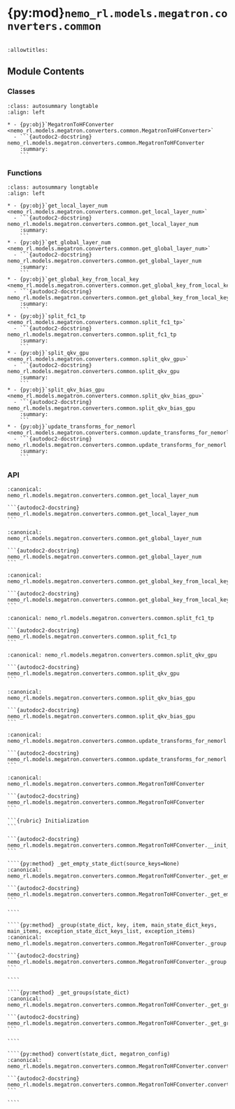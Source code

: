 # {py:mod}`nemo_rl.models.megatron.converters.common`

```{py:module} nemo_rl.models.megatron.converters.common
```

```{autodoc2-docstring} nemo_rl.models.megatron.converters.common
:allowtitles:
```

## Module Contents

### Classes

````{list-table}
:class: autosummary longtable
:align: left

* - {py:obj}`MegatronToHFConverter <nemo_rl.models.megatron.converters.common.MegatronToHFConverter>`
  - ```{autodoc2-docstring} nemo_rl.models.megatron.converters.common.MegatronToHFConverter
    :summary:
    ```
````

### Functions

````{list-table}
:class: autosummary longtable
:align: left

* - {py:obj}`get_local_layer_num <nemo_rl.models.megatron.converters.common.get_local_layer_num>`
  - ```{autodoc2-docstring} nemo_rl.models.megatron.converters.common.get_local_layer_num
    :summary:
    ```
* - {py:obj}`get_global_layer_num <nemo_rl.models.megatron.converters.common.get_global_layer_num>`
  - ```{autodoc2-docstring} nemo_rl.models.megatron.converters.common.get_global_layer_num
    :summary:
    ```
* - {py:obj}`get_global_key_from_local_key <nemo_rl.models.megatron.converters.common.get_global_key_from_local_key>`
  - ```{autodoc2-docstring} nemo_rl.models.megatron.converters.common.get_global_key_from_local_key
    :summary:
    ```
* - {py:obj}`split_fc1_tp <nemo_rl.models.megatron.converters.common.split_fc1_tp>`
  - ```{autodoc2-docstring} nemo_rl.models.megatron.converters.common.split_fc1_tp
    :summary:
    ```
* - {py:obj}`split_qkv_gpu <nemo_rl.models.megatron.converters.common.split_qkv_gpu>`
  - ```{autodoc2-docstring} nemo_rl.models.megatron.converters.common.split_qkv_gpu
    :summary:
    ```
* - {py:obj}`split_qkv_bias_gpu <nemo_rl.models.megatron.converters.common.split_qkv_bias_gpu>`
  - ```{autodoc2-docstring} nemo_rl.models.megatron.converters.common.split_qkv_bias_gpu
    :summary:
    ```
* - {py:obj}`update_transforms_for_nemorl <nemo_rl.models.megatron.converters.common.update_transforms_for_nemorl>`
  - ```{autodoc2-docstring} nemo_rl.models.megatron.converters.common.update_transforms_for_nemorl
    :summary:
    ```
````

### API

````{py:function} get_local_layer_num(s)
:canonical: nemo_rl.models.megatron.converters.common.get_local_layer_num

```{autodoc2-docstring} nemo_rl.models.megatron.converters.common.get_local_layer_num
```
````

````{py:function} get_global_layer_num(s, cfg)
:canonical: nemo_rl.models.megatron.converters.common.get_global_layer_num

```{autodoc2-docstring} nemo_rl.models.megatron.converters.common.get_global_layer_num
```
````

````{py:function} get_global_key_from_local_key(local_key, model_cfg)
:canonical: nemo_rl.models.megatron.converters.common.get_global_key_from_local_key

```{autodoc2-docstring} nemo_rl.models.megatron.converters.common.get_global_key_from_local_key
```
````

````{py:function} split_fc1_tp(ctx: nemo.lightning.io.state.TransformCTX, linear_fc1: torch.Tensor)
:canonical: nemo_rl.models.megatron.converters.common.split_fc1_tp

```{autodoc2-docstring} nemo_rl.models.megatron.converters.common.split_fc1_tp
```
````

````{py:function} split_qkv_gpu(ctx: nemo.lightning.io.state.TransformCTX, linear_qkv: torch.Tensor)
:canonical: nemo_rl.models.megatron.converters.common.split_qkv_gpu

```{autodoc2-docstring} nemo_rl.models.megatron.converters.common.split_qkv_gpu
```
````

````{py:function} split_qkv_bias_gpu(ctx: nemo.lightning.io.state.TransformCTX, qkv_bias: torch.Tensor)
:canonical: nemo_rl.models.megatron.converters.common.split_qkv_bias_gpu

```{autodoc2-docstring} nemo_rl.models.megatron.converters.common.split_qkv_bias_gpu
```
````

````{py:function} update_transforms_for_nemorl(export_transforms)
:canonical: nemo_rl.models.megatron.converters.common.update_transforms_for_nemorl

```{autodoc2-docstring} nemo_rl.models.megatron.converters.common.update_transforms_for_nemorl
```
````

`````{py:class} MegatronToHFConverter(hf_model_name, megatron_model)
:canonical: nemo_rl.models.megatron.converters.common.MegatronToHFConverter

```{autodoc2-docstring} nemo_rl.models.megatron.converters.common.MegatronToHFConverter
```

```{rubric} Initialization
```

```{autodoc2-docstring} nemo_rl.models.megatron.converters.common.MegatronToHFConverter.__init__
```

````{py:method} _get_empty_state_dict(source_keys=None)
:canonical: nemo_rl.models.megatron.converters.common.MegatronToHFConverter._get_empty_state_dict

```{autodoc2-docstring} nemo_rl.models.megatron.converters.common.MegatronToHFConverter._get_empty_state_dict
```

````

````{py:method} _group(state_dict, key, item, main_state_dict_keys, main_items, exception_state_dict_keys_list, exception_items)
:canonical: nemo_rl.models.megatron.converters.common.MegatronToHFConverter._group

```{autodoc2-docstring} nemo_rl.models.megatron.converters.common.MegatronToHFConverter._group
```

````

````{py:method} _get_groups(state_dict)
:canonical: nemo_rl.models.megatron.converters.common.MegatronToHFConverter._get_groups

```{autodoc2-docstring} nemo_rl.models.megatron.converters.common.MegatronToHFConverter._get_groups
```

````

````{py:method} convert(state_dict, megatron_config)
:canonical: nemo_rl.models.megatron.converters.common.MegatronToHFConverter.convert

```{autodoc2-docstring} nemo_rl.models.megatron.converters.common.MegatronToHFConverter.convert
```

````

`````
